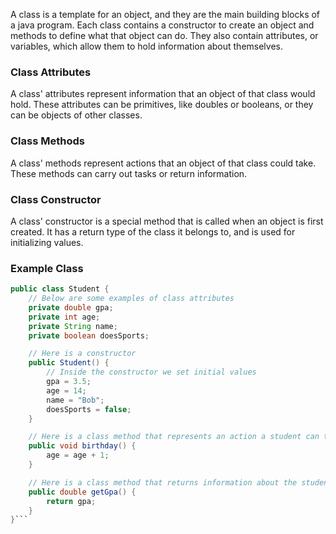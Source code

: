 A class is a template for an object, and they are the main building blocks of a java program. Each class contains a constructor to create an object and methods to define what that object can do. They also contain attributes, or variables, which allow them to hold information about themselves.

### Class Attributes
A class' attributes represent information that an object of that class would hold. These attributes can be primitives, like doubles or booleans, or they can be objects of other classes. 

### Class Methods
A class' methods represent actions that an object of that class could take. These methods can carry out tasks or return information. 

### Class Constructor
A class' constructor is a special method that is called when an object is first created. It has a return type of the class it belongs to, and is used for initializing values.

### Example Class

```java
public class Student {
    // Below are some examples of class attributes
    private double gpa;
    private int age;
    private String name;
    private boolean doesSports;

    // Here is a constructor
    public Student() {
        // Inside the constructor we set initial values
        gpa = 3.5;
        age = 14;
        name = "Bob";
        doesSports = false;
    }

    // Here is a class method that represents an action a student can take
    public void birthday() {
        age = age + 1;
    }

    // Here is a class method that returns information about the student
    public double getGpa() {
        return gpa;
    }
}```
